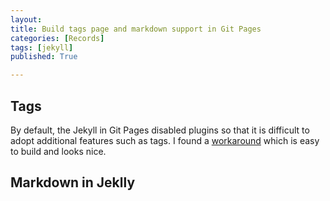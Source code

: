 ```yaml
---
layout: 
title: Build tags page and markdown support in Git Pages
categories: [Records]
tags: [jekyll]
published: True

---
```


## Tags

By default, the Jekyll in Git Pages disabled plugins so that it is difficult to adopt additional features such as tags. I found a [workaround](https://blog.brandonparsons.me/2015-using-tags-in-a-jekyll-blog-on-github-pages/) which is easy to build and looks nice.


## Markdown in Jeklly



